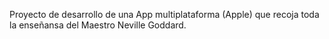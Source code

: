 Proyecto de desarrollo de una App multiplataforma (Apple) que recoja toda la enseñansa del Maestro Neville Goddard.
